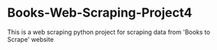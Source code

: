 # Books-Web-Scraping-Project4
This is a web scraping python project for scraping data from 'Books to Scrape' website
